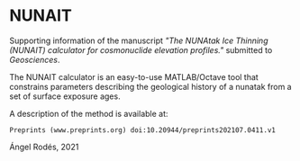 # NUNAIT
Supporting information of the manuscript *"The NUNAtak Ice Thinning (NUNAIT) calculator for cosmonuclide elevation profiles."* submitted to *Geosciences*.

The NUNAIT calculator is an easy-to-use MATLAB/Octave tool that constrains parameters describing the geological history of a nunatak from a set of surface exposure ages.

A description of the method is available at:

```
Preprints (www.preprints.org) doi:10.20944/preprints202107.0411.v1
```

Ángel Rodés, 2021
